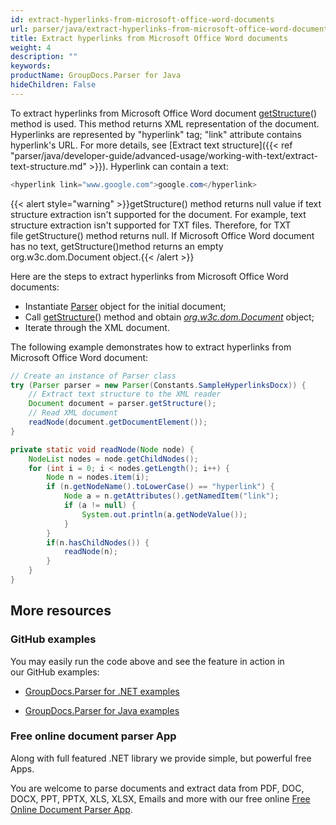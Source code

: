 ```yaml
---
id: extract-hyperlinks-from-microsoft-office-word-documents
url: parser/java/extract-hyperlinks-from-microsoft-office-word-documents
title: Extract hyperlinks from Microsoft Office Word documents
weight: 4
description: ""
keywords: 
productName: GroupDocs.Parser for Java
hideChildren: False
---
```

To extract hyperlinks from Microsoft Office Word document [getStructure](https://apireference.groupdocs.com/java/parser/com.groupdocs.parser/Parser#getStructure())() method is used. This method returns XML representation of the document. Hyperlinks are represented by "hyperlink" tag; "link" attribute contains hyperlink's URL. For more details, see [Extract text structure]({{< ref "parser/java/developer-guide/advanced-usage/working-with-text/extract-text-structure.md" >}}). Hyperlink can contain a text:

```java
<hyperlink link="www.google.com">google.com</hyperlink>
```

{{< alert style="warning" >}}getStructure() method returns null value if text structure extraction isn't supported for the document. For example, text structure extraction isn't supported for TXT files. Therefore, for TXT file getStructure() method returns null. If Microsoft Office Word document has no text, getStructure()method returns an empty org.w3c.dom.Document object.{{< /alert >}}

Here are the steps to extract hyperlinks from Microsoft Office Word documents:

*   Instantiate [Parser](https://apireference.groupdocs.com/java/parser/com.groupdocs.parser/Parser) object for the initial document;
*   Call [getStructure](https://apireference.groupdocs.com/java/parser/com.groupdocs.parser/Parser#getStructure())() method and obtain [*org.w3c.dom.Document*](https://docs.oracle.com/javase/7/docs/api/org/w3c/dom/Document.html?is-external=true) object;
*   Iterate through the XML document.

The following example demonstrates how to extract hyperlinks from Microsoft Office Word document:

```java
// Create an instance of Parser class
try (Parser parser = new Parser(Constants.SampleHyperlinksDocx)) {
    // Extract text structure to the XML reader
    Document document = parser.getStructure();
    // Read XML document
    readNode(document.getDocumentElement());
}

private static void readNode(Node node) {
    NodeList nodes = node.getChildNodes();
    for (int i = 0; i < nodes.getLength(); i++) {
        Node n = nodes.item(i);
        if (n.getNodeName().toLowerCase() == "hyperlink") {
            Node a = n.getAttributes().getNamedItem("link");
            if (a != null) {
                System.out.println(a.getNodeValue());
            }
        }
        if(n.hasChildNodes()) {
            readNode(n);
        }
    }
}
```

## More resources

### GitHub examples

You may easily run the code above and see the feature in action in our GitHub examples:

*   [GroupDocs.Parser for .NET examples](https://github.com/groupdocs-parser/GroupDocs.Parser-for-.NET)
    
*   [GroupDocs.Parser for Java examples](https://github.com/groupdocs-parser/GroupDocs.Parser-for-Java)
    

### Free online document parser App

Along with full featured .NET library we provide simple, but powerful free Apps.

You are welcome to parse documents and extract data from PDF, DOC, DOCX, PPT, PPTX, XLS, XLSX, Emails and more with our free online [Free Online Document Parser App](https://products.groupdocs.app/parser).
